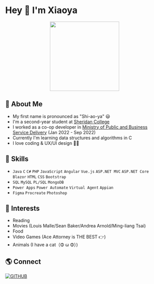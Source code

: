 
### <h1>Hey 👋 I'm Xiaoya</h1>

<p align="center"><img src="https://user-images.githubusercontent.com/84748829/167641084-10e8231b-0087-4bcc-95ac-0975da71d81f.GIF" width="220"></p>

<h2>🦕 About Me</h2>

- My first name is pronounced as "Shi-ao-ya" 😃
- I'm a second-year student at [Sheridan College](https://www.sheridancollege.ca/)
- I worked as a co-op developer in [Ministry of Public and Business Service Delivery](https://www.ontario.ca/page/ministry-government-and-consumer-services) (Jan 2022 - Sep 2022)
- Currently I'm learning data structures and algorithms in C
- I love coding & UX/UI design 👩‍💻

###

<h2>🌱 Skills</h2>

- `Java` `C` `C#` `PHP` `JavaScript` `Angular` `Vue.js` `ASP.NET MVC` `ASP.NET Core Blazor` `HTML` `CSS` `Bootstrap`
- `SQL` `MySQL` `PL/SQL` `MongoDB`
- `Power Apps` `Power Automate` `Virtual Agent` `Appian`
- `Figma` `Procreate` `Photoshop`

###

###

<h2>💜 Interests</h2>

- Reading
- Movies (Louis Malle/Sean Baker/Andrea Arnold/Ming-liang Tsai)
- Food
- Video Games (Ace Attorney is THE BEST 👉)
- Animals (I have a cat（Φ ω Φ）)

###

<h2>🌎 Connect</h2>

[![GITHUB](https://img.shields.io/badge/inkedin-%230A66C2.svg?&style=for-the-badge&logo=linkedin&logoColor=white)](https://www.linkedin.com/in/xiaoyazou/)

